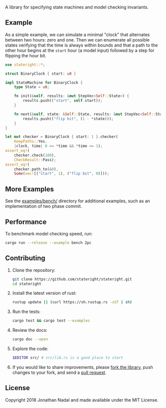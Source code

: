 A library for specifying state machines and model checking invariants.

## Example

As a simple example, we can simulate a minimal "clock" that alternates between
two hours: zero and one. Then we can enumerate all possible states verifying
that the time is always within bounds and that a path to the other hour begins
at the `start` hour (a model input) followed by a step for flipping the hour
bit.

```rust
use stateright::*;

struct BinaryClock { start: u8 }

impl StateMachine for BinaryClock {
    type State = u8;

    fn init(&self, results: &mut StepVec<Self::State>) {
        results.push(("start", self.start));
    }

    fn next(&self, state: &Self::State, results: &mut StepVec<Self::State>) {
        results.push(("flip bit", (1 - *state)));
    }
}

let mut checker = BinaryClock { start: 1 }.checker(
    KeepPaths::Yes,
    |clock, time| 0 <= *time && *time <= 1);
assert_eq!(
    checker.check(100),
    CheckResult::Pass);
assert_eq!(
    checker.path_to(&0),
    Some(vec![("start", 1), ("flip bit", 0)]));
```

## More Examples

See the [examples/bench/](https://github.com/stateright/stateright/tree/master/examples/bench)
directory for additional examples, such as an implementation of two phase commit.

## Performance

To benchmark model checking speed, run:

```sh
cargo run --release --example bench 2pc
```

## Contributing

1. Clone the repository:
   ```sh
   git clone https://github.com/stateright/stateright.git
   cd stateright
   ```
2. Install the latest version of rust:
   ```sh
   rustup update || (curl https://sh.rustup.rs -sSf | sh)
   ```
3. Run the tests:
   ```sh
   cargo test && cargo test --examples
   ```
4. Review the docs:
   ```sh
   cargo doc --open
   ```
5. Explore the code:
   ```sh
   $EDITOR src/ # src/lib.rs is a good place to start
   ```
6. If you would like to share improvements, please
   [fork the library](https://github.com/stateright/stateright/fork), push changes to your fork,
   and send a [pull request](https://help.github.com/articles/creating-a-pull-request-from-a-fork/).

## License

Copyright 2018 Jonathan Nadal and made available under the MIT License.
